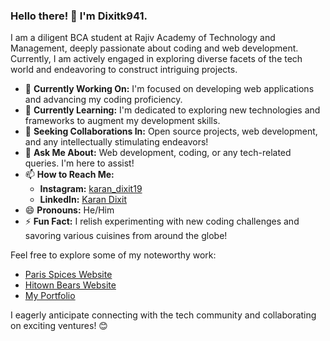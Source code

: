 ### Hello there! 👋 I'm Dixitk941.

I am a diligent BCA student at Rajiv Academy of Technology and Management, deeply passionate about coding and web development. Currently, I am actively engaged in exploring diverse facets of the tech world and endeavoring to construct intriguing projects.

- 🔭 **Currently Working On:** I'm focused on developing web applications and advancing my coding proficiency.
- 🌱 **Currently Learning:** I'm dedicated to exploring new technologies and frameworks to augment my development skills.
- 👯 **Seeking Collaborations In:** Open source projects, web development, and any intellectually stimulating endeavors!
- 💬 **Ask Me About:** Web development, coding, or any tech-related queries. I'm here to assist!
- 📫 **How to Reach Me:** 
  - **Instagram:** [karan_dixit19](https://www.instagram.com/karan_dixit19/)
  - **LinkedIn:** [Karan Dixit](https://www.linkedin.com/in/karan-dixit-7223a628a/)
- 😄 **Pronouns:** He/Him
- ⚡ **Fun Fact:** I relish experimenting with new coding challenges and savoring various cuisines from around the globe!

Feel free to explore some of my noteworthy work:
- [Paris Spices Website](https://www.parisspices.com)
- [Hitown Bears Website](https://hitownbears.live)
- [My Portfolio](https://dixitk941.github.io/myportfolio/)

I eagerly anticipate connecting with the tech community and collaborating on exciting ventures! 😊
